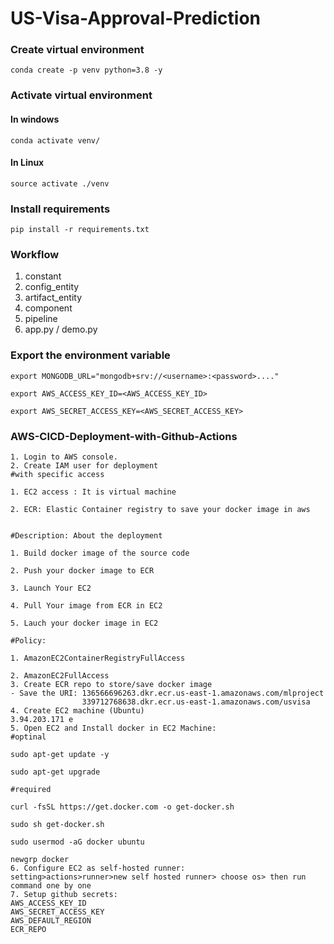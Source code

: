 # US-Visa-Approval-Prediction

### Create virtual environment
```
conda create -p venv python=3.8 -y
```

### Activate virtual environment
#### In windows
```
conda activate venv/
```
#### In Linux
```
source activate ./venv
```
### Install requirements
```
pip install -r requirements.txt
```
### Workflow
1. constant
2. config_entity
3. artifact_entity
4. component
5. pipeline
6. app.py / demo.py

### Export the environment variable
```
export MONGODB_URL="mongodb+srv://<username>:<password>...."

export AWS_ACCESS_KEY_ID=<AWS_ACCESS_KEY_ID>

export AWS_SECRET_ACCESS_KEY=<AWS_SECRET_ACCESS_KEY>
```
### AWS-CICD-Deployment-with-Github-Actions
```
1. Login to AWS console.
2. Create IAM user for deployment
#with specific access

1. EC2 access : It is virtual machine

2. ECR: Elastic Container registry to save your docker image in aws


#Description: About the deployment

1. Build docker image of the source code

2. Push your docker image to ECR

3. Launch Your EC2 

4. Pull Your image from ECR in EC2

5. Lauch your docker image in EC2

#Policy:

1. AmazonEC2ContainerRegistryFullAccess

2. AmazonEC2FullAccess
3. Create ECR repo to store/save docker image
- Save the URI: 136566696263.dkr.ecr.us-east-1.amazonaws.com/mlproject
                339712768638.dkr.ecr.us-east-1.amazonaws.com/usvisa
4. Create EC2 machine (Ubuntu)
3.94.203.171 e
5. Open EC2 and Install docker in EC2 Machine:
#optinal

sudo apt-get update -y

sudo apt-get upgrade

#required

curl -fsSL https://get.docker.com -o get-docker.sh

sudo sh get-docker.sh

sudo usermod -aG docker ubuntu

newgrp docker
6. Configure EC2 as self-hosted runner:
setting>actions>runner>new self hosted runner> choose os> then run command one by one
7. Setup github secrets:
AWS_ACCESS_KEY_ID
AWS_SECRET_ACCESS_KEY
AWS_DEFAULT_REGION
ECR_REPO


